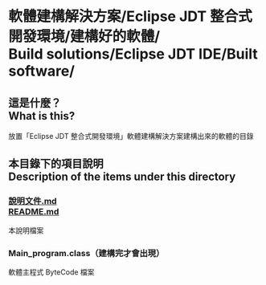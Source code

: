 # 軟體建構解決方案/Eclipse JDT 整合式開發環境/建構好的軟體/<br>Build solutions/Eclipse JDT IDE/Built software/
## 這是什麼？<br />What is this?
放置「Eclipse JDT 整合式開發環境」軟體建構解決方案建構出來的軟體的目錄

## 本目錄下的項目說明<br />Description of the items under this directory
### [說明文件.md<br>README.md](README.md)
本說明檔案

### Main_program.class（建構完才會出現）
軟體主程式 ByteCode 檔案
